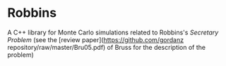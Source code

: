 # Robbins

A C++ library for
Monte Carlo simulations related to Robbins's *Secretary Problem*
(see the [review paper](https://github.com/gordanz
repository/raw/master/Bru05.pdf) of Bruss for the description of the
problem)



